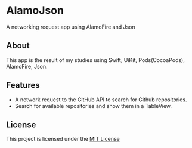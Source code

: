 # AlamoJson
A networking request app using AlamoFire and Json

## About
This app is the result of my studies using Swift, UiKit, Pods(CocoaPods), AlamoFire, Json.

## Features
* A network request to the GitHub API to search for Github repositories. 
* Search for available repositories and show them in a TableView.

## License

This project is licensed under the [MIT License](https://github.com/TiagoMaiaL/Active/blob/master/LICENSE)
